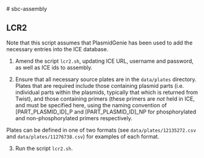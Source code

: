 # sbc-assembly

## LCR2

Note that this script assumes that PlasmidGenie has been used to add the necessary
entries into the ICE database.

1. Amend the script `lcr2.sh`, updating ICE URL, username and password, as well as
ICE ids to assembly.

2. Ensure that all necessary source plates are in the `data/plates` directory.
Plates that are required include those containing plasmid parts (i.e. individual parts
within the plasmids, typically that which is returned from Twist), and those containing
primers (these primers are *not* held in ICE, and must be specified here, using the naming
convention of [PART_PLASMID_ID]_P and [PART_PLASMID_ID]_NP for phosphorylated and non-phosphorylated
primers respectively.

Plates can be defined in one of two formats (see `data/plates/12135272.csv` and `data/plates/11276738.csv`)
for examples of each format.


3. Run the script `lcr2.sh`.